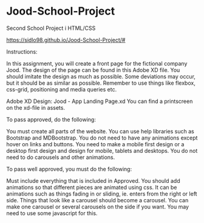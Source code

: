# Jood-School-Project
Second School Project i HTML/CSS

https://sidlo98.github.io/Jood-School-Project/#

Instructions:

In this assignment, you will create a front page for the fictional company Jood. The design of the page can be found in this Adobe XD file. You should imitate the design as much as possible. Some deviations may occur, but it should be as similar as possible. Remember to use things like flexbox, css-grid, positioning and media queries etc.


Adobe XD Design: Jood - App Landing Page.xd You can find a printscreen on the xd-file in assets.


To pass approved, do the following:

You must create all parts of the website.
You can use help libraries such as Bootstrap and MDBootstrap.
You do not need to have any animations except hover on links and buttons.
You need to make a mobile first design or a desktop first design and design for mobile, tablets and desktops.
You do not need to do carousels and other animations.

To pass well approved, you must do the following:

Must include everything that is included in Approved.
You should add animations so that different pieces are animated using css. It can be animations such as things fading in or sliding, ie. enters from the right or left side.
Things that look like a carousel should become a carousel. You can make one carousel or several carousels on the side if you want. You may need to use some javascript for this.
